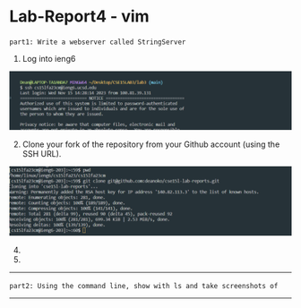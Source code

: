 # Lab-Report4 - vim

`part1: Write a webserver called StringServer`

1. Log into ieng6

![Image](ienglogined.png)

2. Clone your fork of the repository from your Github account (using the SSH URL).

![Image](gitclone.png)

4.

5.

---

`part2: Using the command line, show with ls and take screenshots of`


---
